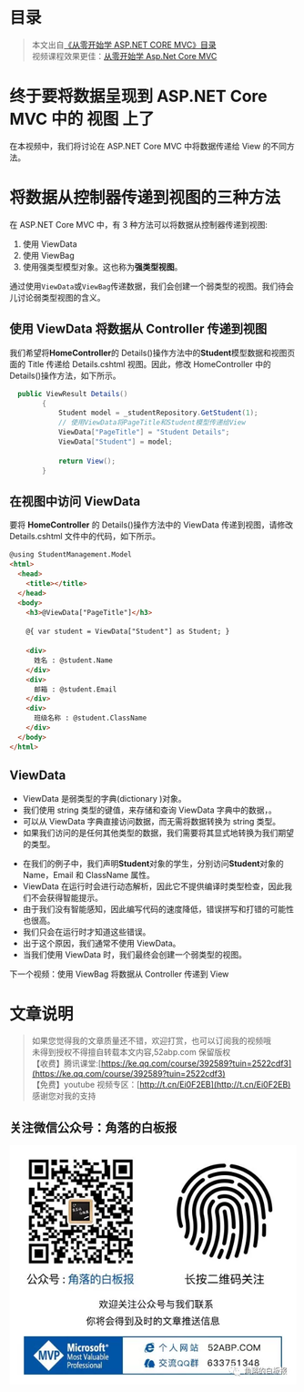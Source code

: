 # 目录

> 本文出自[《从零开始学 ASP.NET CORE MVC》目录](https://www.52abp.com/wiki/mvc/0.1.4/1.Intro) </br>
> 视频课程效果更佳：[从零开始学 Asp.Net Core MVC](https://study.163.com/course/courseMain.htm?courseId=1209215803&share=2&shareId=400000000309007) </br>

# 终于要将数据呈现到 ASP.NET Core MVC 中的 视图 上了

在本视频中，我们将讨论在 ASP.NET Core MVC 中将数据传递给 View 的不同方法。

# 将数据从控制器传递到视图的三种方法

在 ASP.NET Core MVC 中，有 3 种方法可以将数据从控制器传递到视图:

1. 使用 ViewData
2. 使用 ViewBag
3. 使用强类型模型对象。这也称为**强类型视图**。

通过使用`ViewData`或`ViewBag`传递数据，我们会创建一个弱类型的视图。我们待会儿讨论弱类型视图的含义。

## 使用 ViewData 将数据从 Controller 传递到视图

我们希望将**HomeController**的 Details()操作方法中的**Student**模型数据和视图页面的 Title 传递给 Details.cshtml 视图。因此，修改 HomeController 中的 Details()操作方法，如下所示。

```csharp
  public ViewResult Details()
        {
            Student model = _studentRepository.GetStudent(1);
            // 使用ViewData将PageTitle和Student模型传递给View
            ViewData["PageTitle"] = "Student Details";
            ViewData["Student"] = model;

            return View();
        }
```

## 在视图中访问 ViewData

要将 **HomeController** 的 Details()操作方法中的 ViewData 传递到视图，请修改 Details.cshtml 文件中的代码，如下所示。

```html
@using StudentManagement.Model
<html>
  <head>
    <title></title>
  </head>
  <body>
    <h3>@ViewData["PageTitle"]</h3>

    @{ var student = ViewData["Student"] as Student; }

    <div>
      姓名 : @student.Name
    </div>
    <div>
      邮箱 : @student.Email
    </div>
    <div>
      班级名称 : @student.ClassName
    </div>
  </body>
</html>
```

## ViewData

- ViewData 是弱类型的字典(dictionary )对象。
- 我们使用 string 类型的键值，来存储和查询 ViewData 字典中的数据，。
- 可以从 ViewData 字典直接访问数据，而无需将数据转换为 string 类型。
- 如果我们访问的是任何其他类型的数据，我们需要将其显式地转换为我们期望的类型。

* 在我们的例子中，我们声明**Student**对象的学生，分别访问**Student**对象的 Name，Email 和 ClassName 属性。
* ViewData 在运行时会进行动态解析，因此它不提供编译时类型检查，因此我们不会获得智能提示。
* 由于我们没有智能感知，因此编写代码的速度降低，错误拼写和打错的可能性也很高。
* 我们只会在运行时才知道这些错误。
* 出于这个原因，我们通常不使用 ViewData。
* 当我们使用 ViewData 时，我们最终会创建一个弱类型的视图。

下一个视频：使用 ViewBag 将数据从 Controller 传递到 View

# 文章说明

> 如果您觉得我的文章质量还不错，欢迎打赏，也可以订阅我的视频哦 </br>
> 未得到授权不得擅自转载本文内容,52abp.com 保留版权 </br>
> 【收费】腾讯课堂:[https://ke.qq.com/course/392589?tuin=2522cdf3](https://ke.qq.com/course/392589?tuin=2522cdf3) </br>
> 【免费】youtube 视频专区：[http://t.cn/Ei0F2EB](http://t.cn/Ei0F2EB) </br>
> 感谢您对我的支持

## 关注微信公众号：角落的白板报

![公众号：角落的白板报](images/jiaoluowechat.png)
